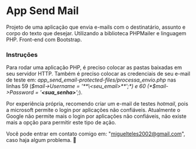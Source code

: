 # App Send Mail

Projeto de uma aplicação que envia e-mails com o destinatário, assunto e corpo do texto que desejar. Utilizando a biblioteca PHPMailer e linguagem PHP. Front-end com Bootstrap.

### Instruções 

Para rodar uma aplicação PHP, é preciso colocar as pastas baixadas em seu servidor HTTP. Também é preciso colocar as credenciais de seu e-mail de teste em: *app_send_email-protected-files/processa_envio.php* nas linhas 59 (*$mail->Username = '**\<seu_email>**';*) e 60 (*$mail->Password = '**\<sua_senha>**';*).

Por experiência própria, recomendo criar um e-mail de testes *hotmail*, pois a microsoft permite o login por aplicações não confiáveis. Atualmente o Google não permite mais o login por aplicações não confiáveis, não existe mais a opção para permitir este tipo de ação.

Você pode entrar em contato comigo em: "miguelteles2002@gmail.com", caso haja algum problema. 🙂

